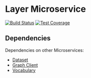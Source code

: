 # Layer Microservice

[![Build Status](https://travis-ci.com/resource-watch/layer.svg?branch=dev)](https://travis-ci.com/resource-watch/layer)
[![Test Coverage](https://api.codeclimate.com/v1/badges/31c04ea387e28ef9ada7/test_coverage)](https://codeclimate.com/github/resource-watch/layer/test_coverage)


## Dependencies

Dependencies on other Microservices:
- [Dataset](https://github.com/resource-watch/dataset/)
- [Graph Client](https://github.com/resource-watch/graph-client/)
- [Vocabulary](https://github.com/resource-watch/vocabulary-tag/)
